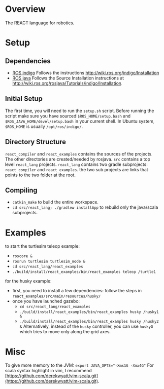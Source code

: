 Overview
========

The REACT language for robotics.

Setup
=====

Dependencies
------------

* [ROS indigo](http://wiki.ros.org/)
  Follows the instructions http://wiki.ros.org/indigo/Installation
* [ROS java](http://wiki.ros.org/rosjava)
  Follows the Source Installation instructions at http://wiki.ros.org/rosjava/Tutorials/indigo/Installation.

Initial Setup
-------------
The first time, you will need to run the `setup.sh` script.
Before running the script make sure you have sourced `$ROS_HOME/setup.bash` and `$ROS_JAVA_HOME/devel/setup.bash` in your current shell.
In Ubuntu system, `$ROS_HOME` is usually `/opt/ros/indigo/`.

Directory Structure
-------------------
`react_compiler` and `react_examples` contains the sources of the projects.
The other directories are created/needed by rosjava.
`src` contains a top level `react_lang` projects.
`react_lang` contains two gradle subprojects: `react_compiler` and `react_examples`.
the two sub projects are links that points to the two folder at the root.

Compiling
---------
- `catkin_make` to build the entire workspace.
- `cd src/react_lang; ./gradlew installApp` to rebuild only the java/scala subprojects.

Examples
========
to start the turtlesim teleop example:
- `roscore &`
- `rosrun turtlesim turtlesim_node &`
- `cd src/react_lang/react_examples`
- `./build/install/react_examples/bin/react_examples teleop /turtle1`

for the husky example:
- first, you need to install a few dependencies: follow the steps in `react_examples/src/main/resources/husky/`
- once you have launched gazebo:
  * `cd src/react_lang/react_examples`
  * `./build/install/react_examples/bin/react_examples husky /husky1 &`
  * `./build/install/react_examples/bin/react_examples husky /husky2 &`
Alternatively, instead of the `husky` controller, you can use `huskyG` which tries to move only along the grid axes.

Misc
====
To give more memory to the JVM: `export JAVA_OPTS="-Xms1G -Xmx4G"`
For scala syntax highlight in vim, I recommend [https://github.com/derekwyatt/vim-scala.git](https://github.com/derekwyatt/vim-scala.git).
